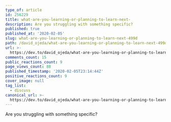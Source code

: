 ```yaml
---
type_of: article
id: 256229
title: what-are-you-learning-or-planning-to-learn-next-
description: Are you struggling with something specific?
published: true
published_at: '2020-02-05'
slug: what-are-you-learning-or-planning-to-learn-next-499d
path: /david_ojeda/what-are-you-learning-or-planning-to-learn-next-499d
url: >-
  https://dev.to/david_ojeda/what-are-you-learning-or-planning-to-learn-next-499d
comments_count: 15
public_reactions_count: 9
page_views_count: 88
published_timestamp: '2020-02-05T23:14:44Z'
positive_reactions_count: 9
cover_image: null
tag_list:
  - discuss
canonical_url: >-
  https://dev.to/david_ojeda/what-are-you-learning-or-planning-to-learn-next-499d
---
```

Are you struggling with something specific? 
